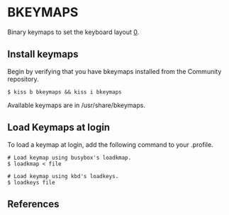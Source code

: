 BKEYMAPS 
========

Binary keymaps to set the keyboard layout [0].

Install keymaps
---------------

Begin by verifying that you have bkeymaps installed from the Community
repository.

    $ kiss b bkeymaps && kiss i bkeymaps

Available keymaps are in /usr/share/bkeymaps.

Load Keymaps at login
---------------------

To load a keymap at login, add the following command to your .profile.

    # Load keymap using busybox's loadkmap.
    $ loadkmap < file                                                          

    # Load keymap using kbd's loadkeys.                                            
    $ loadkeys file

References
----------
    
[0]: https://dev.alpinelinux.org/bkeymaps/
